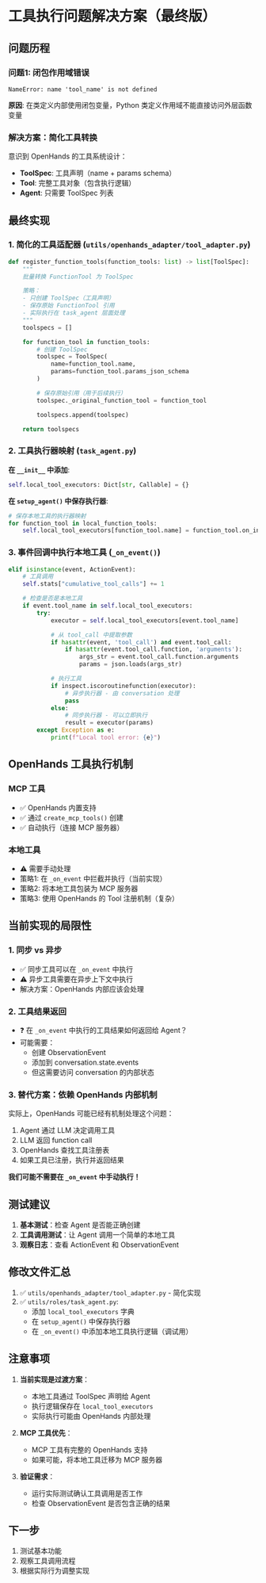 # 工具执行问题解决方案（最终版）

## 问题历程

### 问题1: 闭包作用域错误
```
NameError: name 'tool_name' is not defined
```

**原因**: 在类定义内部使用闭包变量，Python 类定义作用域不能直接访问外层函数变量

### 解决方案：简化工具转换

意识到 OpenHands 的工具系统设计：
- **ToolSpec**: 工具声明（name + params schema）
- **Tool**: 完整工具对象（包含执行逻辑）
- **Agent**: 只需要 ToolSpec 列表

## 最终实现

### 1. 简化的工具适配器 (`utils/openhands_adapter/tool_adapter.py`)

```python
def register_function_tools(function_tools: list) -> list[ToolSpec]:
    """
    批量转换 FunctionTool 为 ToolSpec

    策略：
    - 只创建 ToolSpec（工具声明）
    - 保存原始 FunctionTool 引用
    - 实际执行在 task_agent 层面处理
    """
    toolspecs = []

    for function_tool in function_tools:
        # 创建 ToolSpec
        toolspec = ToolSpec(
            name=function_tool.name,
            params=function_tool.params_json_schema
        )

        # 保存原始引用（用于后续执行）
        toolspec._original_function_tool = function_tool

        toolspecs.append(toolspec)

    return toolspecs
```

### 2. 工具执行器映射 (`task_agent.py`)

**在 `__init__` 中添加**:
```python
self.local_tool_executors: Dict[str, Callable] = {}
```

**在 `setup_agent()` 中保存执行器**:
```python
# 保存本地工具的执行器映射
for function_tool in local_function_tools:
    self.local_tool_executors[function_tool.name] = function_tool.on_invoke_tool
```

### 3. 事件回调中执行本地工具 (`_on_event()`)

```python
elif isinstance(event, ActionEvent):
    # 工具调用
    self.stats["cumulative_tool_calls"] += 1

    # 检查是否是本地工具
    if event.tool_name in self.local_tool_executors:
        try:
            executor = self.local_tool_executors[event.tool_name]

            # 从 tool_call 中提取参数
            if hasattr(event, 'tool_call') and event.tool_call:
                if hasattr(event.tool_call.function, 'arguments'):
                    args_str = event.tool_call.function.arguments
                    params = json.loads(args_str)

            # 执行工具
            if inspect.iscoroutinefunction(executor):
                # 异步执行器 - 由 conversation 处理
                pass
            else:
                # 同步执行器 - 可以立即执行
                result = executor(params)
        except Exception as e:
            print(f"Local tool error: {e}")
```

## OpenHands 工具执行机制

### MCP 工具
- ✅ OpenHands 内置支持
- ✅ 通过 `create_mcp_tools()` 创建
- ✅ 自动执行（连接 MCP 服务器）

### 本地工具
- ⚠️ 需要手动处理
- 策略1: 在 `_on_event` 中拦截并执行（当前实现）
- 策略2: 将本地工具包装为 MCP 服务器
- 策略3: 使用 OpenHands 的 Tool 注册机制（复杂）

## 当前实现的局限性

### 1. 同步 vs 异步
- ✅ 同步工具可以在 `_on_event` 中执行
- ⚠️ 异步工具需要在异步上下文中执行
- 解决方案：OpenHands 内部应该会处理

### 2. 工具结果返回
- ❓ 在 `_on_event` 中执行的工具结果如何返回给 Agent？
- 可能需要：
  - 创建 ObservationEvent
  - 添加到 conversation.state.events
  - 但这需要访问 conversation 的内部状态

### 3. 替代方案：依赖 OpenHands 内部机制

实际上，OpenHands 可能已经有机制处理这个问题：
1. Agent 通过 LLM 决定调用工具
2. LLM 返回 function call
3. OpenHands 查找工具注册表
4. 如果工具已注册，执行并返回结果

**我们可能不需要在 `_on_event` 中手动执行！**

## 测试建议

1. **基本测试**：检查 Agent 是否能正确创建
2. **工具调用测试**：让 Agent 调用一个简单的本地工具
3. **观察日志**：查看 ActionEvent 和 ObservationEvent

## 修改文件汇总

1. ✅ `utils/openhands_adapter/tool_adapter.py` - 简化实现
2. ✅ `utils/roles/task_agent.py`:
   - 添加 `local_tool_executors` 字典
   - 在 `setup_agent()` 中保存执行器
   - 在 `_on_event()` 中添加本地工具执行逻辑（调试用）

## 注意事项

1. **当前实现是过渡方案**：
   - 本地工具通过 ToolSpec 声明给 Agent
   - 执行逻辑保存在 `local_tool_executors`
   - 实际执行可能由 OpenHands 内部处理

2. **MCP 工具优先**：
   - MCP 工具有完整的 OpenHands 支持
   - 如果可能，将本地工具迁移为 MCP 服务器

3. **验证需求**：
   - 运行实际测试确认工具调用是否工作
   - 检查 ObservationEvent 是否包含正确的结果

## 下一步

1. 测试基本功能
2. 观察工具调用流程
3. 根据实际行为调整实现
